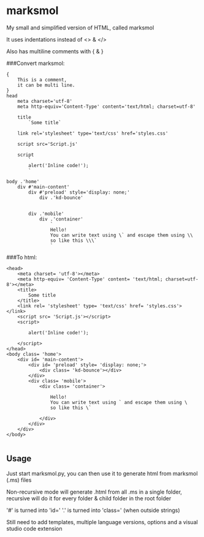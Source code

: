 # marksmol
My small and simplified version of HTML, called marksmol

It uses indentations instead of <> & </>

Also has multiline comments with { & }

###Convert marksmol:
```
{
    This is a comment,
    it can be multi line.
}
head
    meta charset='utf-8'
    meta http-equiv='Content-Type' content='text/html; charset=utf-8'
	
	title
		`Some title`
	
	link rel='stylesheet' type='text/css' href='styles.css'
	
	script src='Script.js'
	
	script
		`
		alert('Inline code!');
		`
		
body .'home'
	div #'main-content'
		div #'preload' style='display: none;'
			div .'kd-bounce'
		
		
		div .'mobile'
			div .'container'
				`
				Hello!
				You can write text using \` and escape them using \\
				so like this \\\`
				`
```

###To html:
```
<head>
	<meta charset= 'utf-8'></meta>
	<meta http-equiv= 'Content-Type' content= 'text/html; charset=utf-8'></meta>
	<title>
		Some title
	</title>
	<link rel= 'stylesheet' type= 'text/css' href= 'styles.css'></link>
	<script src= 'Script.js'></script>
	<script>
		
		alert('Inline code!');
		
	</script>
</head>
<body class= 'home'>
	<div id= 'main-content'>
		<div id= 'preload' style= 'display: none;'>
			<div class= 'kd-bounce'></div>
		</div>
		<div class= 'mobile'>
			<div class= 'container'>
				
				Hello!
				You can write text using ` and escape them using \
				so like this \`
				
			</div>
		</div>
	</div>
</body>


```

## Usage
Just start marksmol.py, you can then use it to generate html from marksmol (.ms) files

Non-recursive mode will generate .html from all .ms in a single folder,
recursive will do it for every folder & child folder in the root folder

'&#35;' is turned into 'id='
'.' is turned into 'class='
(when outside strings)

Still need to add templates, multiple language versions, options and a visual studio code extension